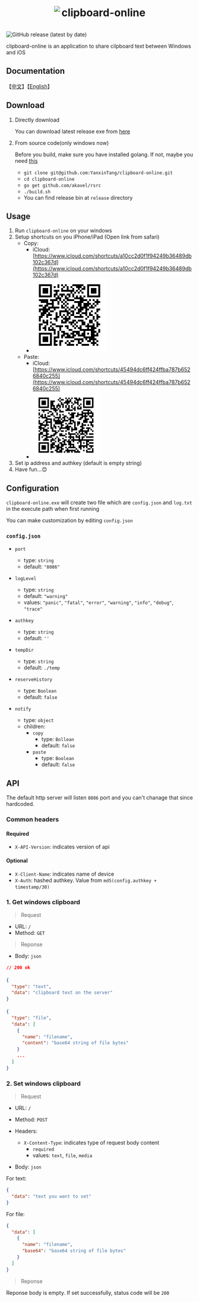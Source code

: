 <div align="center">
  <img src="https://raw.githubusercontent.com/YanxinTang/clipboard-online/master/images/clipboard-icon.png" style="display: inline-block; vertical-align: middle;">
  <h1 style="display: inline-block; vertical-align: middle;">clipboard-online</h1>
</div>

![GitHub release (latest by date)](https://img.shields.io/github/v/release/YanxinTang/clipboard-online)

clipboard-online is an application to share cilpboard text between Windows and iOS

## Documentation

【[中文](https://github.com/YanxinTang/clipboard-online/blob/master/README_zh.md)】【[English](https://github.com/YanxinTang/clipboard-online/blob/master/README.md)】

## Download

1. Directly download

    You can download latest release exe from [here](https://github.com/YanxinTang/clipboard-online/releases)

2. From source code(only windows now)

    Before you build, make sure you have installed golang. If not, maybe you need [this](https://golang.org/dl/)

    - `git clone git@github.com:YanxinTang/clipboard-online.git`
    - `cd clipboard-online`
    - `go get github.com/akavel/rsrc`
    - `./build.sh`
    - You can find release bin at `release` directory

## Usage

1. Run `clipboard-online` on your windows
2. Setup shortcuts on you iPhone/iPad (Open link from safari)
    - Copy:
      - iCloud: [https://www.icloud.com/shortcuts/a10cc2d0f1f94249b36489db102c367d](https://www.icloud.com/shortcuts/a10cc2d0f1f94249b36489db102c367d)
      - ![Copy](./images/copy.png)
    - Paste:
      - iCloud: [https://www.icloud.com/shortcuts/45494dc6ff424ffba787b6526840c255](https://www.icloud.com/shortcuts/45494dc6ff424ffba787b6526840c255)
      - ![Paste](./images/paste.png)
3. Set ip address and authkey (default is empty string)
4. Have fun...😊

## Configuration

`clipboard-online.exe` will create two file which are `config.json` and `log.txt` in the execute path when first running

You can make customization by editing `config.json`

### `config.json`

- `port`
  - type: `string`
  - default: `"8086"`

- `logLevel`
  - type: `string`
  - default: `"warning"`
  - values: `"panic"`, `"fatal"`, `"error"`, `"warning"`, `"info"`, `"debug"`, `"trace"`

- `authkey`
  - type: `string`
  - default: `''`

- `tempDir`
  - type: `string`
  - default: `./temp`

- `reserveHistory`
  - type: `Boolean`
  - default: `false`

- `notify`
  - type: `object`
  - children:
    - `copy`
      - type: `Bollean`
      - default: `false`
    - `paste`
      - type: `Boolean`
      - default: `false`

## API

The default http server will listen `8086` port and you can't chanage that since hardcoded.

### Common headers

#### Required

- `X-API-Version`: indicates version of api

#### Optional

- `X-Client-Name`: indicates name of device
- `X-Auth`: hashed authkey. Value from `md5(config.authkey + timestamp/30)`

### 1. Get windows clipboard

> Request

- URL: `/`
- Method: `GET`

> Reponse

- Body: `json`

```json
// 200 ok

{
  "type": "text",
  "data": "clipboard text on the server"
}

{
  "type": "file",
  "data": [
    {
      "name": "filename",
      "content": "base64 string of file bytes"
    }
    ...
  ]
}

```

### 2. Set windows clipboard

> Request

- URL: `/`
- Method: `POST`
- Headers:
  - `X-Content-Type`: indicates type of request body content
    - `required`
    - values: `text`, `file`, `media`

- Body: `json`

For text:

```json
{
  "data": "text you want to set"
}
```

For file:

```json
{
  "data": [
    {
      "name": "filename",
      "base64": "base64 string of file bytes"
    }
  ]
}
```

> Reponse

Reponse body is empty. If set successfully, status code will be `200`
